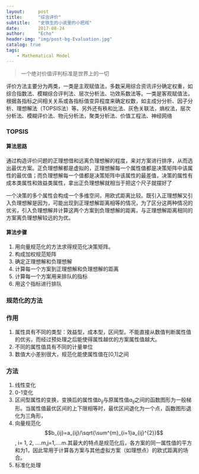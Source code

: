 ```yaml
---
layout:     post
title:      "综合评价"
subtitle:   "史铁生的小说里的小把戏"
date:       2017-08-24
author:     "Echo"
header-img: "img/post-bg-Evaluation.jpg"
catalog: true
tags:
    - Mathematical Model
---
```


> 一个绝对价值评判标准是世界上的一切

评价方法主要分为两类，一类是主观赋值法，多数采用综合资讯评分确定权重，如综合指数法、模糊综合评判法、层次分析法、功效系数法等。一类是客观赋值法，根据各指标之间相关关系或各指标值变异程度来确定权数，如主成分分析、因子分析、理想解法（TOPSIS法）等。另外还有秩和比法、灰色关联法，熵权法，层次分析法、模糊评价法、物元分析法，聚类分析法、价值工程法、神经网络

### TOPSIS

#### 算法思路

通过构造评价问题的正理想借和远离负理想解的程度，来对方案进行排序，从而选出最优方案。正负理想解都是虚拟的，正理想解每一个属性值都是决策矩阵中该属性的最优值；而负理想解每一个值都是决策矩阵中该属性的最差值，决策的属性有成本类属性和效益类属性，拿出正负理想解就相当于把这个尺子就摆好了

一个决策的多个属性会构成一个多维空间，用欧式距离比较。既引入正理想解又引入负理想解是因为，可能出现到正理想解距离相等的情况，为了区分这两种情况的优劣，引入负理想解并计算这两个方案到负理想解的距离，与正理想解距离相同的方案离负理想解较远的为优。

#### 算法步骤

1. 用向量规范化的方法求得规范化决策矩阵。
2. 构成加权规范矩阵
3. 确定正理想解和负理想解
4. 计算每一个方案到正理想解和负理想解的距离
5. 计算每一个方案用来排队的指标
6. 用这个指标进行排队


### 规范化的方法

### 作用

1. 属性具有不同的类型：效益型，成本型，区间型。不能直接从数值判断属性值的优劣，而经过预处理之后能使得属性越优的方案属性值越大。
2. 不同的属性值具有不同的计量单位
3. 数值大小差别很大，规范化能使属性值在[0,1]之间

### 方法

1. 线性变化
2. 0-1变化
3. 区间型属性的变换，变换后的属性值$b_{ij}$与原属性值$a_{ij}$之间的函数图形为一般梯形。当属性值最优区间的上下限相等时，最优区间退化为一个点，函数图形退化为三角形，
4. 向量规范化                       $$b_{ij}=a_{ij}/\sqrt{\sum^{m}_{i=1}a_{ij}^{2}}$$,    i= 1, 2, ....m,j=1,....m.其最大的特点是规范化后，各方案的同一属性值的平方和为1，因此常用于计算各方案与其他虚拟方案（如理想点）的欧式距离的场合。
5. 标准化处理



